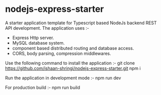 # nodejs-express-starter

A starter application template for Typescript based NodeJs backend REST API development. The application uses :-
* Express Http server.
* MySQL database system.
* component based distributed routing and database access.
* CORS, body parsing, compression middlewares.

Use the following command to install the application :-
    git clone https://github.com/ishaan-shringi/nodejs-express-starter.git
	npm i
	
Run the application in development mode :-
	npm run dev
	
For production build :-
    npm run build